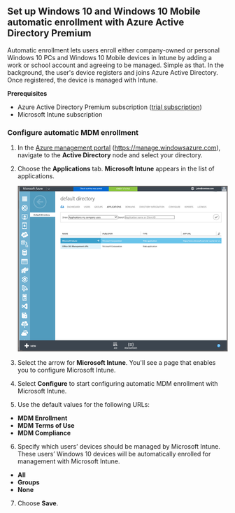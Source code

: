 ## Set up Windows 10 and Windows 10 Mobile automatic enrollment with Azure Active Directory Premium

Automatic enrollment lets users enroll either company-owned or personal Windows 10 PCs and Windows 10 Mobile devices in Intune by adding a work or school account and agreeing to be managed. Simple as that. In the background, the user's device registers and joins Azure Active Directory. Once registered, the device is managed with Intune.

**Prerequisites**
- Azure Active Directory Premium subscription ([trial subscription](http://go.microsoft.com/fwlink/?LinkID=816845))
- Microsoft Intune subscription


### Configure automatic MDM enrollment

1. In the [Azure management portal](https://manage.windowsazure.com) (https://manage.windowsazure.com), navigate to the **Active Directory** node and select your directory.

2. Choose the **Applications** tab. **Microsoft Intune** appears in the list of applications.

    ![Azure AD apps with Microsoft Intune](../media/aad-intune-app.png)

3. Select the arrow for **Microsoft Intune**. You'll see a page that enables you to configure Microsoft Intune.

4. Select **Configure** to start configuring automatic MDM enrollment with Microsoft Intune.

5. Use the default values for the following URLs:

  - **MDM Enrollment**
  - **MDM Terms of Use** 
  - **MDM Compliance**

6.  Specify which users’ devices should be managed by Microsoft Intune. These users’ Windows 10 devices will be automatically enrolled for management with Microsoft Intune.

  - **All**
  - **Groups**
  - **None**

7. Choose **Save**.
